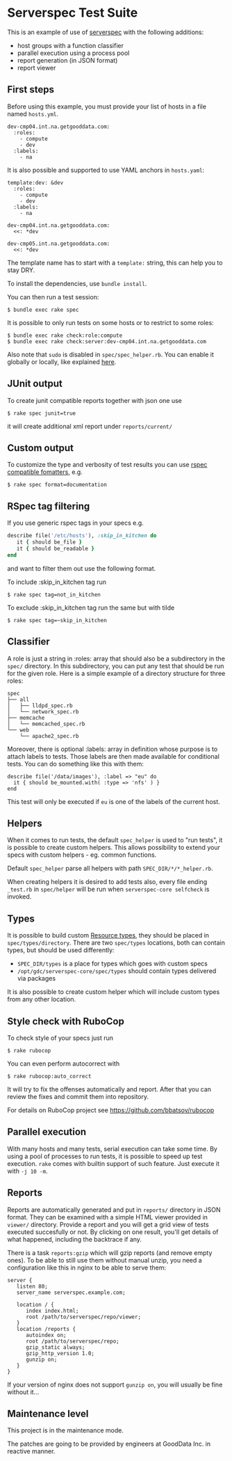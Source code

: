 Serverspec Test Suite
=====================

This is an example of use of [serverspec][] with the following
additions:

 - host groups with a function classifier
 - parallel execution using a process pool
 - report generation (in JSON format)
 - report viewer

[serverspec]: http://serverspec.org/

First steps
-----------

Before using this example, you must provide your list of hosts in a
file named `hosts.yml`.

    dev-cmp04.int.na.getgooddata.com:
      :roles:
        - compute
        - dev
      :labels:
        - na

It is also possible and supported to use YAML anchors in `hosts.yaml`:

    template:dev: &dev
      :roles:
        - compute
        - dev
      :labels:
        - na

    dev-cmp04.int.na.getgooddata.com:
      <<: *dev

    dev-cmp05.int.na.getgooddata.com:
      <<: *dev

The template name has to start with a `template:` string, this can help you
to stay DRY.

To install the dependencies, use `bundle install`.

You can then run a test session:

    $ bundle exec rake spec

It is possible to only run tests on some hosts or to restrict to some
roles:

    $ bundle exec rake check:role:compute
    $ bundle exec rake check:server:dev-cmp04.int.na.getgooddata.com

Also note that `sudo` is disabled in `spec/spec_helper.rb`. You can
enable it globally or locally, like explained [here][1].

[1]: http://serverspec.org/advanced_tips.html

JUnit output
------------
To create junit compatible reports together with json one use

    $ rake spec junit=true

it will create additional xml report under `reports/current/`

Custom output
-------------

To customize the type and verbosity of test results you can use
[rspec compatible fomatters][2], e.g.

    $ rake spec format=documentation

[2]: http://www.rubydoc.info/gems/rspec-core/RSpec/Core/Formatters

RSpec tag filtering
-------------------
If you use generic rspec tags in your specs e.g.

``` ruby
describe file('/etc/hosts'), :skip_in_kitchen do
   it { should be_file }
   it { should be_readable }
end
```

and want to filter them out use the following format.

To include :skip_in_kitchen tag run

    $ rake spec tag=not_in_kitchen

To exclude :skip_in_kitchen tag run the same but with tilde

    $ rake spec tag=~skip_in_kitchen

Classifier
----------

A role is just a string in :roles: array that should also be
a subdirectory in the `spec/` directory.
In this subdirectory, you can put any test that should be
run for the given role. Here is a simple example of a directory
structure for three roles:

    spec
    ├── all
    │   ├── lldpd_spec.rb
    │   └── network_spec.rb
    ├── memcache
    │   └── memcached_spec.rb
    └── web
        └── apache2_spec.rb

Moreover, there is optional :labels: array in definition whose purpose
is to attach labels to tests. Those labels are then made available for conditional
tests. You can do something like this with them:

    describe file('/data/images'), :label => "eu" do
      it { should be_mounted.with( :type => 'nfs' ) }
    end

This test will only be executed if `eu` is one of the labels of the
current host.

Helpers
-------

When it comes to run tests, the default `spec_helper` is used to "run tests", it
is possible to create custom helpers. This allows possibility to extend your
specs with custom helpers - eg. common functions.

Default `spec_helper` parse all helpers with path `SPEC_DIR/*/*_helper.rb`.

When creating helpers it is desired to add tests also, every file ending
`_test.rb` in `spec/helper` will be run when `serverspec-core selfcheck` is
invoked.

Types
-----

It is possible to build custom [Resource types][rtypes], they should be placed
in `spec/types/directory`. There are two `spec/types` locations, both can contain
types, but should be used differently:
 - `SPEC_DIR/types` is a place for types which goes with custom specs
 - `/opt/gdc/serverspec-core/spec/types` should contain types delivered via packages

It is also possible to create custom helper which will include custom types from
any other location.

[rtypes]: http://serverspec.org/resource_types.html

Style check with RuboCop
------------------------
To check style of your specs just run

    $ rake rubocop

You can even perform autocorrect with

    $ rake rubocop:auto_correct

It will try to fix the offenses automatically and report.
After that you can review the fixes and commit them into repository.

For details on RuboCop project see https://github.com/bbatsov/rubocop

Parallel execution
------------------

With many hosts and many tests, serial execution can take some
time. By using a pool of processes to run tests, it is possible to
speed up test execution. `rake` comes with builtin support of such
feature. Just execute it with `-j 10 -m`.

Reports
-------

Reports are automatically generated and put in `reports/` directory in
JSON format. They can be examined with a simple HTML viewer provided
in `viewer/` directory. Provide a report and you will get a grid view
of tests executed succesfully or not. By clicking on one result,
you'll get details of what happened, including the backtrace if any.

There is a task `reports:gzip` which will gzip reports (and remove
empty ones). To be able to still use them without manual unzip, you
need a configuration like this in nginx to be able to serve them:

    server {
       listen 80;
       server_name serverspec.example.com;
    
       location / {
          index index.html;
          root /path/to/serverspec/repo/viewer;
       }
       location /reports {
          autoindex on;
          root /path/to/serverspec/repo;
          gzip_static always;
          gzip_http_version 1.0;
          gunzip on;
       }
    }

If your version of nginx does not support `gunzip on`, you will
usually be fine without it...

Maintenance level
-----------------

This project is in the maintenance mode.

The patches are going to be provided by engineers at GoodData Inc. in reactive manner.
